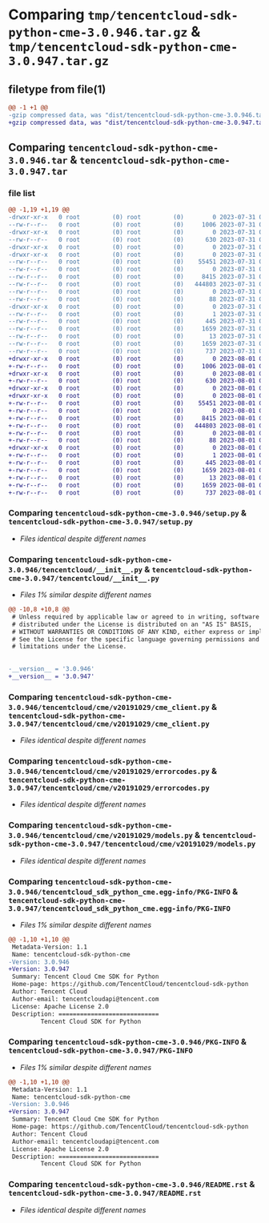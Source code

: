 # Comparing `tmp/tencentcloud-sdk-python-cme-3.0.946.tar.gz` & `tmp/tencentcloud-sdk-python-cme-3.0.947.tar.gz`

## filetype from file(1)

```diff
@@ -1 +1 @@
-gzip compressed data, was "dist/tencentcloud-sdk-python-cme-3.0.946.tar", last modified: Mon Jul 31 00:23:08 2023, max compression
+gzip compressed data, was "dist/tencentcloud-sdk-python-cme-3.0.947.tar", last modified: Tue Aug  1 00:34:21 2023, max compression
```

## Comparing `tencentcloud-sdk-python-cme-3.0.946.tar` & `tencentcloud-sdk-python-cme-3.0.947.tar`

### file list

```diff
@@ -1,19 +1,19 @@
-drwxr-xr-x   0 root         (0) root         (0)        0 2023-07-31 00:23:08.000000 tencentcloud-sdk-python-cme-3.0.946/
--rw-r--r--   0 root         (0) root         (0)     1006 2023-07-31 00:23:08.000000 tencentcloud-sdk-python-cme-3.0.946/setup.py
-drwxr-xr-x   0 root         (0) root         (0)        0 2023-07-31 00:23:08.000000 tencentcloud-sdk-python-cme-3.0.946/tencentcloud/
--rw-r--r--   0 root         (0) root         (0)      630 2023-07-31 00:23:08.000000 tencentcloud-sdk-python-cme-3.0.946/tencentcloud/__init__.py
-drwxr-xr-x   0 root         (0) root         (0)        0 2023-07-31 00:23:08.000000 tencentcloud-sdk-python-cme-3.0.946/tencentcloud/cme/
-drwxr-xr-x   0 root         (0) root         (0)        0 2023-07-31 00:23:08.000000 tencentcloud-sdk-python-cme-3.0.946/tencentcloud/cme/v20191029/
--rw-r--r--   0 root         (0) root         (0)    55451 2023-07-31 00:23:08.000000 tencentcloud-sdk-python-cme-3.0.946/tencentcloud/cme/v20191029/cme_client.py
--rw-r--r--   0 root         (0) root         (0)        0 2023-07-31 00:23:08.000000 tencentcloud-sdk-python-cme-3.0.946/tencentcloud/cme/v20191029/__init__.py
--rw-r--r--   0 root         (0) root         (0)     8415 2023-07-31 00:23:08.000000 tencentcloud-sdk-python-cme-3.0.946/tencentcloud/cme/v20191029/errorcodes.py
--rw-r--r--   0 root         (0) root         (0)   444803 2023-07-31 00:23:08.000000 tencentcloud-sdk-python-cme-3.0.946/tencentcloud/cme/v20191029/models.py
--rw-r--r--   0 root         (0) root         (0)        0 2023-07-31 00:23:08.000000 tencentcloud-sdk-python-cme-3.0.946/tencentcloud/cme/__init__.py
--rw-r--r--   0 root         (0) root         (0)       88 2023-07-31 00:23:08.000000 tencentcloud-sdk-python-cme-3.0.946/setup.cfg
-drwxr-xr-x   0 root         (0) root         (0)        0 2023-07-31 00:23:08.000000 tencentcloud-sdk-python-cme-3.0.946/tencentcloud_sdk_python_cme.egg-info/
--rw-r--r--   0 root         (0) root         (0)        1 2023-07-31 00:23:08.000000 tencentcloud-sdk-python-cme-3.0.946/tencentcloud_sdk_python_cme.egg-info/dependency_links.txt
--rw-r--r--   0 root         (0) root         (0)      445 2023-07-31 00:23:08.000000 tencentcloud-sdk-python-cme-3.0.946/tencentcloud_sdk_python_cme.egg-info/SOURCES.txt
--rw-r--r--   0 root         (0) root         (0)     1659 2023-07-31 00:23:08.000000 tencentcloud-sdk-python-cme-3.0.946/tencentcloud_sdk_python_cme.egg-info/PKG-INFO
--rw-r--r--   0 root         (0) root         (0)       13 2023-07-31 00:23:08.000000 tencentcloud-sdk-python-cme-3.0.946/tencentcloud_sdk_python_cme.egg-info/top_level.txt
--rw-r--r--   0 root         (0) root         (0)     1659 2023-07-31 00:23:08.000000 tencentcloud-sdk-python-cme-3.0.946/PKG-INFO
--rw-r--r--   0 root         (0) root         (0)      737 2023-07-31 00:23:08.000000 tencentcloud-sdk-python-cme-3.0.946/README.rst
+drwxr-xr-x   0 root         (0) root         (0)        0 2023-08-01 00:34:21.000000 tencentcloud-sdk-python-cme-3.0.947/
+-rw-r--r--   0 root         (0) root         (0)     1006 2023-08-01 00:34:21.000000 tencentcloud-sdk-python-cme-3.0.947/setup.py
+drwxr-xr-x   0 root         (0) root         (0)        0 2023-08-01 00:34:21.000000 tencentcloud-sdk-python-cme-3.0.947/tencentcloud/
+-rw-r--r--   0 root         (0) root         (0)      630 2023-08-01 00:34:21.000000 tencentcloud-sdk-python-cme-3.0.947/tencentcloud/__init__.py
+drwxr-xr-x   0 root         (0) root         (0)        0 2023-08-01 00:34:21.000000 tencentcloud-sdk-python-cme-3.0.947/tencentcloud/cme/
+drwxr-xr-x   0 root         (0) root         (0)        0 2023-08-01 00:34:21.000000 tencentcloud-sdk-python-cme-3.0.947/tencentcloud/cme/v20191029/
+-rw-r--r--   0 root         (0) root         (0)    55451 2023-08-01 00:34:21.000000 tencentcloud-sdk-python-cme-3.0.947/tencentcloud/cme/v20191029/cme_client.py
+-rw-r--r--   0 root         (0) root         (0)        0 2023-08-01 00:34:21.000000 tencentcloud-sdk-python-cme-3.0.947/tencentcloud/cme/v20191029/__init__.py
+-rw-r--r--   0 root         (0) root         (0)     8415 2023-08-01 00:34:21.000000 tencentcloud-sdk-python-cme-3.0.947/tencentcloud/cme/v20191029/errorcodes.py
+-rw-r--r--   0 root         (0) root         (0)   444803 2023-08-01 00:34:21.000000 tencentcloud-sdk-python-cme-3.0.947/tencentcloud/cme/v20191029/models.py
+-rw-r--r--   0 root         (0) root         (0)        0 2023-08-01 00:34:21.000000 tencentcloud-sdk-python-cme-3.0.947/tencentcloud/cme/__init__.py
+-rw-r--r--   0 root         (0) root         (0)       88 2023-08-01 00:34:21.000000 tencentcloud-sdk-python-cme-3.0.947/setup.cfg
+drwxr-xr-x   0 root         (0) root         (0)        0 2023-08-01 00:34:21.000000 tencentcloud-sdk-python-cme-3.0.947/tencentcloud_sdk_python_cme.egg-info/
+-rw-r--r--   0 root         (0) root         (0)        1 2023-08-01 00:34:21.000000 tencentcloud-sdk-python-cme-3.0.947/tencentcloud_sdk_python_cme.egg-info/dependency_links.txt
+-rw-r--r--   0 root         (0) root         (0)      445 2023-08-01 00:34:21.000000 tencentcloud-sdk-python-cme-3.0.947/tencentcloud_sdk_python_cme.egg-info/SOURCES.txt
+-rw-r--r--   0 root         (0) root         (0)     1659 2023-08-01 00:34:21.000000 tencentcloud-sdk-python-cme-3.0.947/tencentcloud_sdk_python_cme.egg-info/PKG-INFO
+-rw-r--r--   0 root         (0) root         (0)       13 2023-08-01 00:34:21.000000 tencentcloud-sdk-python-cme-3.0.947/tencentcloud_sdk_python_cme.egg-info/top_level.txt
+-rw-r--r--   0 root         (0) root         (0)     1659 2023-08-01 00:34:21.000000 tencentcloud-sdk-python-cme-3.0.947/PKG-INFO
+-rw-r--r--   0 root         (0) root         (0)      737 2023-08-01 00:34:21.000000 tencentcloud-sdk-python-cme-3.0.947/README.rst
```

### Comparing `tencentcloud-sdk-python-cme-3.0.946/setup.py` & `tencentcloud-sdk-python-cme-3.0.947/setup.py`

 * *Files identical despite different names*

### Comparing `tencentcloud-sdk-python-cme-3.0.946/tencentcloud/__init__.py` & `tencentcloud-sdk-python-cme-3.0.947/tencentcloud/__init__.py`

 * *Files 1% similar despite different names*

```diff
@@ -10,8 +10,8 @@
 # Unless required by applicable law or agreed to in writing, software
 # distributed under the License is distributed on an "AS IS" BASIS,
 # WITHOUT WARRANTIES OR CONDITIONS OF ANY KIND, either express or implied.
 # See the License for the specific language governing permissions and
 # limitations under the License.
 
 
-__version__ = '3.0.946'
+__version__ = '3.0.947'
```

### Comparing `tencentcloud-sdk-python-cme-3.0.946/tencentcloud/cme/v20191029/cme_client.py` & `tencentcloud-sdk-python-cme-3.0.947/tencentcloud/cme/v20191029/cme_client.py`

 * *Files identical despite different names*

### Comparing `tencentcloud-sdk-python-cme-3.0.946/tencentcloud/cme/v20191029/errorcodes.py` & `tencentcloud-sdk-python-cme-3.0.947/tencentcloud/cme/v20191029/errorcodes.py`

 * *Files identical despite different names*

### Comparing `tencentcloud-sdk-python-cme-3.0.946/tencentcloud/cme/v20191029/models.py` & `tencentcloud-sdk-python-cme-3.0.947/tencentcloud/cme/v20191029/models.py`

 * *Files identical despite different names*

### Comparing `tencentcloud-sdk-python-cme-3.0.946/tencentcloud_sdk_python_cme.egg-info/PKG-INFO` & `tencentcloud-sdk-python-cme-3.0.947/tencentcloud_sdk_python_cme.egg-info/PKG-INFO`

 * *Files 1% similar despite different names*

```diff
@@ -1,10 +1,10 @@
 Metadata-Version: 1.1
 Name: tencentcloud-sdk-python-cme
-Version: 3.0.946
+Version: 3.0.947
 Summary: Tencent Cloud Cme SDK for Python
 Home-page: https://github.com/TencentCloud/tencentcloud-sdk-python
 Author: Tencent Cloud
 Author-email: tencentcloudapi@tencent.com
 License: Apache License 2.0
 Description: ============================
         Tencent Cloud SDK for Python
```

### Comparing `tencentcloud-sdk-python-cme-3.0.946/PKG-INFO` & `tencentcloud-sdk-python-cme-3.0.947/PKG-INFO`

 * *Files 1% similar despite different names*

```diff
@@ -1,10 +1,10 @@
 Metadata-Version: 1.1
 Name: tencentcloud-sdk-python-cme
-Version: 3.0.946
+Version: 3.0.947
 Summary: Tencent Cloud Cme SDK for Python
 Home-page: https://github.com/TencentCloud/tencentcloud-sdk-python
 Author: Tencent Cloud
 Author-email: tencentcloudapi@tencent.com
 License: Apache License 2.0
 Description: ============================
         Tencent Cloud SDK for Python
```

### Comparing `tencentcloud-sdk-python-cme-3.0.946/README.rst` & `tencentcloud-sdk-python-cme-3.0.947/README.rst`

 * *Files identical despite different names*

